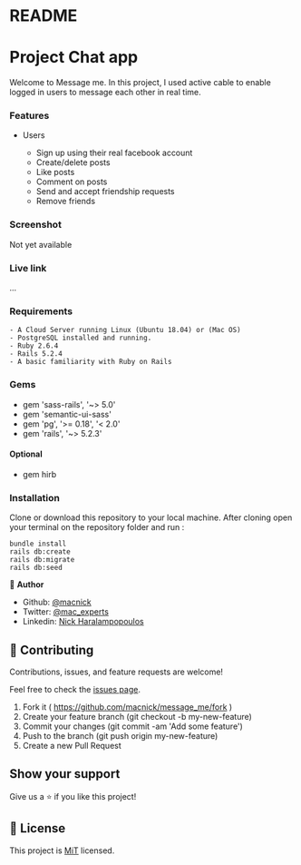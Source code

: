 # README

# Project Chat app

Welcome to Message me. In this project, I used active cable to enable logged in users to message each other in real time.

### Features

- Users

  - Sign up using their real facebook account
  - Create/delete posts
  - Like posts
  - Comment on posts
  - Send and accept friendship requests
  - Remove friends

### Screenshot

Not yet available

### Live link

...

### Requirements

```
- A Cloud Server running Linux (Ubuntu 18.04) or (Mac OS)
- PostgreSQL installed and running.
- Ruby 2.6.4
- Rails 5.2.4
- A basic familiarity with Ruby on Rails

```

### Gems

- gem 'sass-rails', '~> 5.0'
- gem 'semantic-ui-sass'
- gem 'pg', '>= 0.18', '< 2.0'
- gem 'rails', '~> 5.2.3'

#### Optional

- gem hirb

### Installation

Clone or download this repository to your local machine. After cloning open your terminal on the repository folder and run :

```
bundle install
rails db:create
rails db:migrate
rails db:seed
```

👤 **Author**

- Github: [@macnick](https://github.com/macnick)
- Twitter: [@mac_experts](https://twitter.com/mac_experts)
- Linkedin: [Nick Haralampopoulos](https://www.linkedin.com/in/nick-haralampopoulos-26a55412a/)

## 🤝 Contributing

Contributions, issues, and feature requests are welcome!

Feel free to check the [issues page](https://github.com/macnick/message_me/issues).

1. Fork it ( https://github.com/macnick/message_me/fork )
2. Create your feature branch (git checkout -b my-new-feature)
3. Commit your changes (git commit -am 'Add some feature')
4. Push to the branch (git push origin my-new-feature)
5. Create a new Pull Request

## Show your support

Give us a ⭐️ if you like this project!

## 📝 License

This project is [MiT](LICENSE) licensed.

```

```
